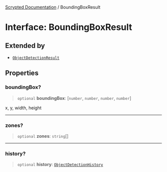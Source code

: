 [Scrypted Documentation](../globals.md) / BoundingBoxResult

# Interface: BoundingBoxResult

## Extended by

- [`ObjectDetectionResult`](ObjectDetectionResult.md)

## Properties

### boundingBox?

> `optional` **boundingBox**: [`number`, `number`, `number`, `number`]

x, y, width, height

***

### zones?

> `optional` **zones**: `string`[]

***

### history?

> `optional` **history**: [`ObjectDetectionHistory`](ObjectDetectionHistory.md)
